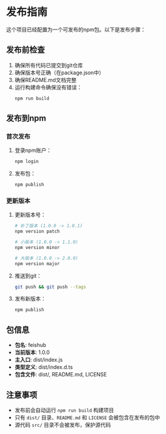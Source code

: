 # 发布指南

这个项目已经配置为一个可发布的npm包。以下是发布步骤：

## 发布前检查

1. 确保所有代码已提交到git仓库
2. 确保版本号正确（在package.json中）
3. 确保README.md文档完整
4. 运行构建命令确保没有错误：
   ```bash
   npm run build
   ```

## 发布到npm

### 首次发布

1. 登录npm账户：
   ```bash
   npm login
   ```

2. 发布包：
   ```bash
   npm publish
   ```

### 更新版本

1. 更新版本号：
   ```bash
   # 补丁版本 (1.0.0 -> 1.0.1)
   npm version patch
   
   # 小版本 (1.0.0 -> 1.1.0)
   npm version minor
   
   # 大版本 (1.0.0 -> 2.0.0)
   npm version major
   ```

2. 推送到git：
   ```bash
   git push && git push --tags
   ```

3. 发布新版本：
   ```bash
   npm publish
   ```

## 包信息

- **包名**: feishub
- **当前版本**: 1.0.0
- **主入口**: dist/index.js
- **类型定义**: dist/index.d.ts
- **包含文件**: dist/, README.md, LICENSE


## 注意事项

- 发布前会自动运行 `npm run build` 构建项目
- 只有 `dist/` 目录、`README.md` 和 `LICENSE` 会被包含在发布的包中
- 源代码 `src/` 目录不会被发布，保护源代码